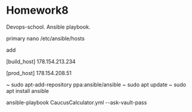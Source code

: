 # Homework8
Devops-school. Ansible playbook.



primary
 nano /etc/ansible/hosts

add

[build_host]
178.154.213.234

[prod_host]
178.154.208.51

~ sudo apt-add-repository ppa:ansible/ansible
~ sudo apt update
~ sudo apt install ansible

 ansible-playbook CaucusCalculator.yml --ask-vault-pass
